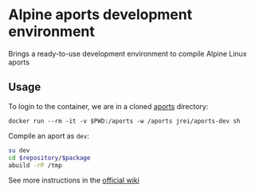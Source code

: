 # Alpine aports development environment

Brings a ready-to-use development environment to compile Alpine Linux aports

## Usage

To login to the container, we are in a cloned [aports](https://github.com/alpinelinux/aports) directory:

`docker run --rm -it -v $PWD:/aports -w /aports jrei/aports-dev sh`

Compile an aport as `dev`:

```sh
su dev
cd $repository/$package
abuild -rP /tmp
```

See more instructions in the [official wiki](https://wiki.alpinelinux.org/wiki/Creating_an_Alpine_package)
